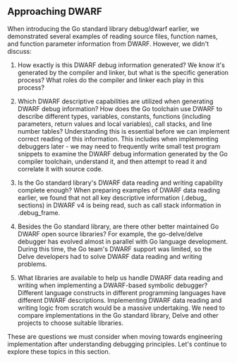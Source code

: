 ## Approaching DWARF

When introducing the Go standard library debug/dwarf earlier, we demonstrated several examples of reading source files, function names, and function parameter information from DWARF. However, we didn't discuss:

1. How exactly is this DWARF debug information generated?
   We know it's generated by the compiler and linker, but what is the specific generation process? What roles do the compiler and linker each play in this process?

2. Which DWARF descriptive capabilities are utilized when generating DWARF debug information?
   How does the Go toolchain use DWARF to describe different types, variables, constants, functions (including parameters, return values and local variables), call stacks, and line number tables? Understanding this is essential before we can implement correct reading of this information.
   This includes when implementing debuggers later - we may need to frequently write small test program snippets to examine the DWARF debug information generated by the Go compiler toolchain, understand it, and then attempt to read it and correlate it with source code.

3. Is the Go standard library's DWARF data reading and writing capability complete enough?
   When preparing examples of DWARF data reading earlier, we found that not all key descriptive information (.debug_ sections) in DWARF v4 is being read, such as call stack information in .debug_frame.

4. Besides the Go standard library, are there other better maintained Go DWARF open source libraries?
   For example, the go-delve/delve debugger has evolved almost in parallel with Go language development. During this time, the Go team's DWARF support was limited, so the Delve developers had to solve DWARF data reading and writing problems.

5. What libraries are available to help us handle DWARF data reading and writing when implementing a DWARF-based symbolic debugger?
   Different language constructs in different programming languages have different DWARF descriptions. Implementing DWARF data reading and writing logic from scratch would be a massive undertaking. We need to compare implementations in the Go standard library, Delve and other projects to choose suitable libraries.

These are questions we must consider when moving towards engineering implementation after understanding debugging principles. Let's continue to explore these topics in this section.
